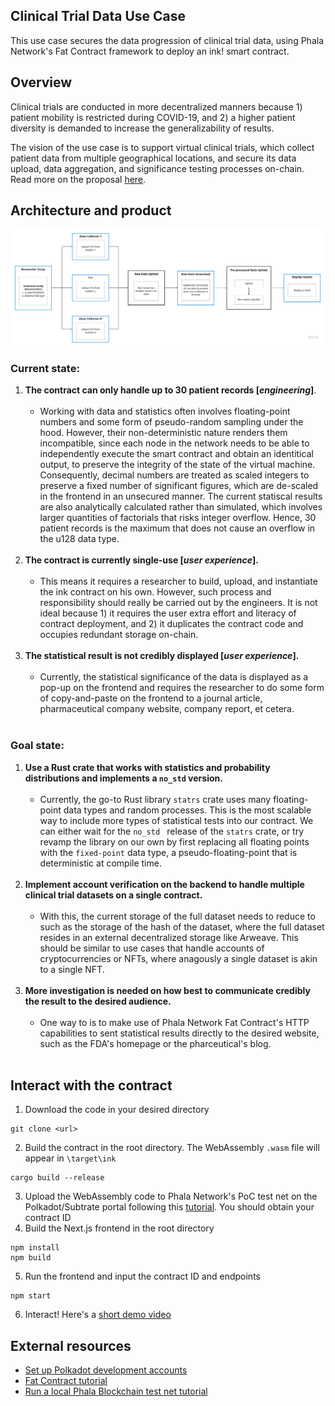 ## Clinical Trial Data Use Case
This use case secures the data progression of clinical trial data, using Phala Network's Fat Contract framework to deploy an ink! smart contract. 

## Overview
Clinical trials are conducted in more decentralized manners because 1) patient mobility is restricted during COVID-19, and 2) a higher patient diversity is demanded to increase the generalizability of results. 

The vision of the use case is to support virtual clinical trials, which collect patient data from multiple geographical locations, and secure its data upload, data aggregation, and significance testing processes on-chain. Read more on the proposal [here](./docs/proposal.pdf).

## Architecture and product
![](./docs/architecture.jpg)
### Current state:
1. **The contract can only handle up to 30 patient records [_engineering_]**. 
    <br><br>
    - Working with data and statistics often involves floating-point numbers and some form of pseudo-random sampling under the hood. However, their non-deterministic nature renders them incompatible, since each node in the network needs to be able to independently execute the smart contract and obtain an identitical output, to preserve the integrity of the state of the virtual machine. Consequently, decimal numbers are treated as scaled integers to preserve a fixed number of significant figures, which are de-scaled in the frontend in an unsecured manner. The current statiscal results are also analytically calculated rather than simulated, which involves larger quantities of factorials that risks integer overflow. Hence, 30 patient records is the maximum that does not cause an overflow in the u128 data type. 
    <br><br>
2. **The contract is currently single-use [_user experience_].** 
    <br><br>
    - This means it requires a researcher to build, upload, and instantiate the ink contract on his own. However, such process and responsibility should really be carried out by the engineers. It is not ideal because 1) it requires the user extra effort and literacy of contract deployment, and 2) it duplicates the contract code and occupies redundant storage on-chain. 
    <br><br>
3. **The statistical result is not credibly displayed [_user experience_].** 
    <br><br>
    - Currently, the statistical significance of the data is displayed as a pop-up on the frontend and requires the researcher to do some form of copy-and-paste on the frontend to a journal article, pharmaceutical company website, company report, et cetera. 
    <br><br>

### Goal state:
1. **Use a Rust crate that works with statistics and probability distributions and implements a `no_std` version.** 
    <br><br>
    - Currently, the go-to Rust library `statrs` crate uses many floating-point data types and random processes. This is the most scalable way to include more types of statistical tests into our contract. We can either wait for the `no_std ` release of the `statrs` crate, or try revamp the library on our own by first replacing all floating points with the `fixed-point` data type, a pseudo-floating-point that is deterministic at compile time.
    <br><br>
2. **Implement account verification on the backend to handle multiple clinical trial datasets on a single contract.** 
    <br><br>
    - With this, the current storage of the full dataset needs to reduce to such as the storage of the hash of the dataset, where the full dataset resides in an external decentralized storage like Arweave. This should be similar to use cases that handle accounts of cryptocurrencies or NFTs, where anagously a single dataset is akin to a single NFT.
    <br><br>
3. **More investigation is needed on how best to communicate credibly the result to the desired audience.** 
    <br><br>
    - One way to is to make use of Phala Network Fat Contract's HTTP capabilities to sent statistical results directly to the desired website, such as the FDA's homepage or the pharceutical's blog. 
    <br><br>

## Interact with the contract 
1. Download the code in your desired directory
  ```
  git clone <url>
  ```
2. Build the contract in the root directory. The WebAssembly `.wasm` file will appear in `\target\ink`
  ```
  cargo build --release
  ```
3. Upload the WebAssembly code to Phala Network's PoC test net on the Polkadot/Subtrate portal following this [tutorial](https://www.youtube.com/watch?v=aZGj4FhkY6A&t=3135s&ab_channel=ParityTechnologies). You should obtain your contract ID
4. Build the Next.js frontend in the root directory
  ```
  npm install
  npm build
  ```
5. Run the frontend and input the contract ID and endpoints 
  ```
  npm start
  ```
6. Interact! Here's a [short demo video](https://www.loom.com/share/f4449d23e81545bcabe1085448cc17b0)

## External resources

- [Set up Polkadot development accounts](https://wiki.phala.network/en-us/general/applications/01-polkadot-extension/#create-new-account)
- [Fat Contract tutorial](https://wiki.phala.network/en-us/build/developer/fat-contract-tutorial/)
- [Run a local Phala Blockchain test net tutorial](https://wiki.phala.network/en-us/build/developer/run-a-local-development-network/)

